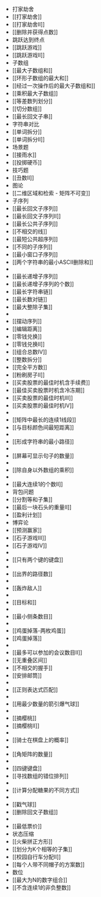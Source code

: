 - 打家劫舍
- [[打家劫舍]]
- [[打家劫舍Ⅱ]]
- [[删除并获得点数]]
- 跳跃达到终点
- [[跳跃游戏]]
- [[跳跃游戏Ⅱ]]
- 子数组
- [[最大子数组和]]
- [[环形子数组的最大和]]
- [[经过一次操作后的最大子数组和]]
- [[乘积最大子数组]]
- [[等差数列划分]]
- [[切分数组]]
- [[最长回文子串]]
- 字符串对比
- [[单词拆分]]
- [[单词拆分Ⅱ]]
- 场景题
- [[接雨水]]
- [[投掷硬币]]
- 技巧题
- [[丑数Ⅱ]]
- 图论
- [[二维区域和检索 - 矩阵不可变]]
- 子序列
- [[最长回文子序列]]
- [[最长回文子序列Ⅱ]]
- [[最长公共子序列]]
- [[不相交的线]]
- [[最短公共超序列]]
- [[不同的子序列]]
- [[最小窗口子序列]]
- [[两个字符串的最小ASCII删除和]]
-
- [[最长递增子序列]]
- [[最长递增子序列的个数]]
- [[最长字符串链]]
- [[最长数对链]]
- [[最大整除子集]]
-
- [[摆动序列]]
- [[编辑距离]]
- [[零钱兑换]]
- [[零钱兑换Ⅱ]]
- [[组合总数Ⅳ]]
- [[整数拆分]]
- [[完全平方数]]
- [[粉刷房子Ⅱ]]
- [[买卖股票的最佳时机含手续费]]
- [[最佳买卖股票时机含冷冻期]]
- [[买卖股票的最佳时机Ⅲ]]
- [[买卖股票的最佳时机Ⅳ]]
-
- [[矩阵中最长的连续1线段]]
- [[与目标颜色间最短距离]]
-
- [[形成字符串的最小路径]]
-
- [[屏幕可显示句子的数量]]
-
- [[除自身以外数组的乘积]]
-
- [[最大连续1的个数Ⅱ]]
- 背包问题
- [[分割等和子集]]
- [[最后一块石头的重量Ⅱ]]
- [[盈利计划]]
- 博弈论
- [[预测赢家]]
- [[石子游戏III]]
- [[石子游戏Ⅳ]]
-
- [[只有两个键的键盘]]
-
- [[出界的路径数]]
-
- [[轰炸敌人]]
-
- [[目标和]]
-
- [[最小侧条数目]]
-
- [[鸡蛋掉落-两枚鸡蛋]]
- [[鸡蛋掉落]]
-
- [[最多可以参加的会议数目Ⅱ]]
- [[无重叠区间]]
- [[不相交的握手]]
- [[安排邮筒]]
-
- [[正则表达式匹配]]
-
- [[用最少数量的箭引爆气球]]
-
- [[摘樱桃]]
- [[摘樱桃Ⅱ]]
-
- [[骑士在棋盘上的概率]]
-
- [[角矩阵的数量]]
-
- [[四键键盘]]
- [[寻找数组的错位排列]]
-
- [[计算分配糖果的不同方式]]
-
- [[戳气球]]
- [[删除回文子数组]]
-
- [[最低票价]]
- 状态压缩
- [[火柴拼正方形]]
- [[划分为K个相等的子集]]
- [[校园自行车分配Ⅱ]]
- [[每个人带不同帽子的方案数]]
- 数位
- [[最大为N的数字组合]]
- [[不含连续1的非负整数]]
